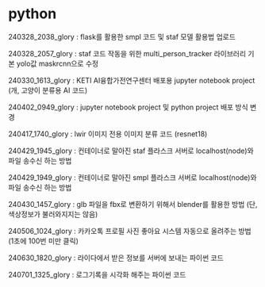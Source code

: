 # python

240328_2038_glory : flask를 활용한 smpl 코드 및 staf 모델 활용법 업로드

240328_2057_glory : staf 코드 작동을 위한 multi_person_tracker 라이브러리 기본 yolo값 maskrcnn으로 수정

240330_1613_glory : KETI AI융합가전연구센터 배포용 jupyter notebook project (개, 고양이 분류용 AI 코드)

240402_0949_glory : jupyter notebook project 및 python project 배포 방식 변경

240417_1740_glory : lwir 이미지 전용 이미지 분류 코드 (resnet18)

240429_1945_glory : 컨테이너로 말아진 staf 플라스크 서버로 localhost(node)와 파일 송수신 하는 방법

240429_1949_glory : 컨테이너로 말아진 smpl 플라스크 서버로 localhost(node)와 파일 송수신 하는 방법

240430_1457_glory : glb 파일을 fbx로 변환하기 위해서 blender를 활용한 방법 (단, 색상정보가 불러와지지는 않음)

240506_1024_glory : 카카오톡 프로필 사진 좋아요 시스템 자동으로 올려주는 방법 (1초에 100번 미만 클릭)

240630_1820_glory : 라이다에서 받은 정보를 서버에 보내는 파이썬 코드

240701_1325_glory : 로그기록을 시각화 해주는 파이썬 코드